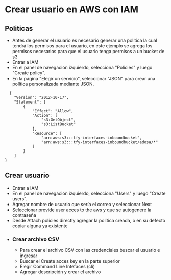 # Crear usuario en AWS con IAM
## Politicas
- Antes de generar el usuario es necesario generar una politica la cual tendrá los permisos para el usuario, en este ejemplo se agrega los permisos necesarios para que el usuario tenga permisos a un bucket de s3
- Entrar a IAM
- En el panel de navegación izquierdo, selecciona "Policies" y luego "Create policy". 
- En la página "Elegir un servicio", seleccionar "JSON" para crear una política personalizada mediante JSON.
```
  {
    "Version": "2012-10-17",
    "Statement": [
        {
            "Effect": "Allow",
            "Action": [
                "s3:GetObject",
                "s3:ListBucket"
            ],
            "Resource": [
                "arn:aws:s3:::tfy-interfaces-inboundbucket",
                "arn:aws:s3:::tfy-interfaces-inboundbucket/adosa/*"
            ]
        }
    ]
}
```
## Crear usuario
- Entrar a IAM
- En el panel de navegación izquierdo, selecciona "Users" y luego "Create users". 
- Agregar nombre de usuario que sería el correo y seleccionar Next
- Seleccionar provide user acces to the aws y que se autogenere la contraseña 
- Desde Attach policies directly agregar la politica creada, o en su defecto copiar alguna ya existente
- ### Crear archivo CSV
  - Para crear el archivo CSV con las credenciales buscar el usuario e ingresar 
  - Buscar el Create acces key en la parte superior 
  - Elegir Command Line Intefaces (cli)
  - Agregar descripción y crear el archivo

